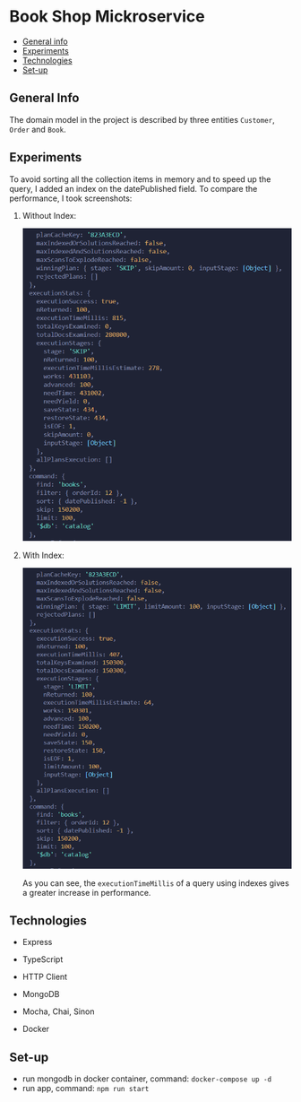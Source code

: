 # Book Shop Mickroservice

- [General info](#general-info)
- [Experiments](#experiments)
- [Technologies](#technologies)
- [Set-up](#set-up)

## General Info

The domain model in the project is described by three entities `Customer`, `Order` and `Book`.

## Experiments

To avoid sorting all the collection items in memory and to speed up the query, I added an index on the datePublished field.
To compare the performance, I took screenshots:

1. Without Index:

   ![](./plan_query/without_index.png)

2. With Index:

   ![](./plan_query/use_index.png)

   As you can see, the `executionTimeMillis` of a query using indexes gives a greater increase in performance.

## Technologies

- Express

- TypeScript

- HTTP Client

- MongoDB

- Mocha, Chai, Sinon

- Docker

## Set-up
- run mongodb in docker container, command: `docker-compose up -d`
- run app, command: `npm run start`
